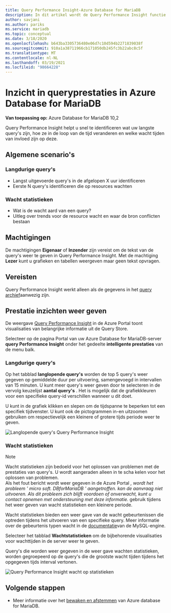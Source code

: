 ```yaml
---
title: Query Performance Insight-Azure Database for MariaDB
description: In dit artikel wordt de Query Performance Insight functie in Azure Database for MariaDB beschreven
author: savjani
ms.author: pariks
ms.service: mariadb
ms.topic: conceptual
ms.date: 3/18/2020
ms.openlocfilehash: b643ba3305736480e06d7c10d594b2271839038f
ms.sourcegitcommit: 910a1a38711966cb171050db245fc3b22abc8c5f
ms.translationtype: MT
ms.contentlocale: nl-NL
ms.lasthandoff: 03/19/2021
ms.locfileid: "98664228"
---
```

# <a name="query-performance-insight-in-azure-database-for-mariadb"></a>Inzicht in queryprestaties in Azure Database for MariaDB

**Van toepassing op:** Azure Database for MariaDB 10,2

Query Performance Insight helpt u snel te identificeren wat uw langste query's zijn, hoe ze in de loop van de tijd veranderen en welke wacht tijden van invloed zijn op deze.

## <a name="common-scenarios"></a>Algemene scenario's

### <a name="long-running-queries"></a>Langdurige query's

- Langst uitgevoerde query's in de afgelopen X uur identificeren
- Eerste N query's identificeren die op resources wachten
 
### <a name="wait-statistics"></a>Wacht statistieken

- Wat is de wacht aard van een query?
- Uitleg over trends voor de resource wacht en waar de bron conflicten bestaan

## <a name="permissions"></a>Machtigingen

De machtigingen **Eigenaar** of **Inzender** zijn vereist om de tekst van de query's weer te geven in Query Performance Insight. Met de machtiging **Lezer** kunt u grafieken en tabellen weergeven maar geen tekst opvragen.

## <a name="prerequisites"></a>Vereisten

Query Performance Insight werkt alleen als de gegevens in het [query archief](concepts-query-store.md)aanwezig zijn.

## <a name="viewing-performance-insights"></a>Prestatie inzichten weer geven

De weergave [Query Performance Insight](concepts-query-performance-insight.md) in de Azure Portal toont visualisaties van belangrijke informatie uit de Query Store.

Selecteer op de pagina Portal van uw Azure Database for MariaDB-server **query Performance Insight** onder het gedeelte **intelligente prestaties** van de menu balk.

### <a name="long-running-queries"></a>Langdurige query's

Op het tabblad **langlopende query's** worden de top 5 query's weer gegeven op gemiddelde duur per uitvoering, samengevoegd in intervallen van 15 minuten. U kunt meer query's weer geven door te selecteren in de vervolg keuzelijst **aantal query's** . Het is mogelijk dat de grafiekkleuren voor een specifieke query-id verschillen wanneer u dit doet.

U kunt in de grafiek klikken en slepen om de tijdspanne te beperken tot een specifiek tijdvenster. U kunt ook de pictogrammen in-en uitzoomen gebruiken om respectievelijk een kleinere of grotere tijds periode weer te geven.

![Langlopende query's Query Performance Insight](./media/concepts-query-performance-insight/query-performance-insight-landing-page.png)

### <a name="wait-statistics"></a>Wacht statistieken 

> [!NOTE]
> Wacht statistieken zijn bedoeld voor het oplossen van problemen met de prestaties van query's. U wordt aangeraden alleen in te scha kelen voor het oplossen van problemen. <br>Als het fout bericht wordt weer gegeven in de Azure Portal *, wordt het probleem ' micro soft. DBforMariaDB ' aangetroffen. kan de aanvraag niet uitvoeren. Als dit probleem zich blijft voordoen of onverwacht, kunt u contact opnemen met ondersteuning met deze informatie.* gebruik tijdens het weer geven van wacht statistieken een kleinere periode.

Wacht statistieken bieden een weer gave van de wacht gebeurtenissen die optreden tijdens het uitvoeren van een specifieke query. Meer informatie over de gebeurtenis typen wacht in de [documentatie](https://go.microsoft.com/fwlink/?linkid=2098206)van de MySQL-engine.

Selecteer het tabblad **Wachtstatistieken** om de bijbehorende visualisaties voor wachttijden in de server weer te geven.

Query's die worden weer gegeven in de weer gave wachten statistieken, worden gegroepeerd op de query's die de grootste wacht tijden tijdens het opgegeven tijds interval vertonen.

![Query Performance Insight wacht op statistieken](./media/concepts-query-performance-insight/query-performance-insight-wait-statistics.png)

## <a name="next-steps"></a>Volgende stappen

- Meer informatie over het [bewaken en afstemmen](concepts-monitoring.md) van Azure database for MariaDB.